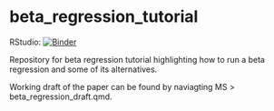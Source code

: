 # beta_regression_tutorial

RStudio: [![Binder](http://mybinder.org/badge_logo.svg)](http://mybinder.org/v2/jgeller112/beta_regression_tutorial?urlpath=rstudio)

Repository for beta regression tutorial highlighting how to run a beta regression and some of its alternatives.

Working draft of the paper can be found by naviagting MS > beta_regression_draft.qmd. 
